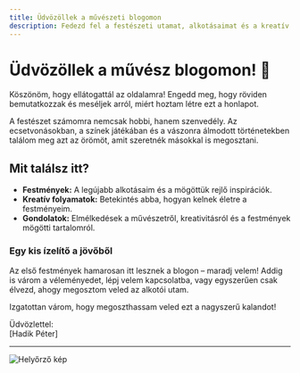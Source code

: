 ```yaml
---
title: Üdvözöllek a művészeti blogomon
description: Fedezd fel a festészeti utamat, alkotásaimat és a kreatív folyamatokat.
---
```


# Üdvözöllek a művész blogomon! 🎨

Köszönöm, hogy ellátogattál az oldalamra! Engedd meg, hogy röviden bemutatkozzak és meséljek arról, miért hoztam létre ezt a honlapot.

A festészet számomra nemcsak hobbi, hanem szenvedély. Az ecsetvonásokban, a színek játékában és a vászonra álmodott történetekben találom meg azt az örömöt, amit szeretnék másokkal is megosztani.

## Mit találsz itt?

- **Festmények:** A legújabb alkotásaim és a mögöttük rejlő inspirációk.  
- **Kreatív folyamatok:** Betekintés abba, hogyan kelnek életre a festményeim.  
- **Gondolatok:** Elmélkedések a művészetről, kreativitásról és a festmények mögötti tartalomról.  

### Egy kis ízelítő a jövőből

Az első festmények hamarosan itt lesznek a blogon – maradj velem! Addig is várom a véleményedet, lépj velem kapcsolatba, vagy egyszerűen csak élvezd, ahogy megosztom veled az alkotói utam.

Izgatottan várom, hogy megoszthassam veled ezt a nagyszerű kalandot!

Üdvözlettel:  
[Hadik Péter]

---

<!-- Adj meg egy helyőrző képet -->
![Helyőrző kép](https://via.placeholder.com/800x400.png?text=A+festményeid+hamarosan+itt+lesznek)

